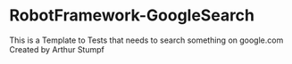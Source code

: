 # RobotFramework-GoogleSearch

This is a Template to Tests that needs to search something on google.com
Created by Arthur Stumpf
